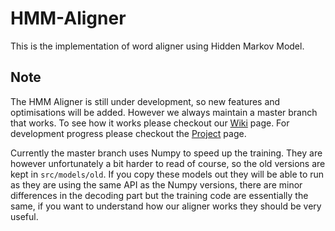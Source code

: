 # HMM-Aligner
This is the implementation of word aligner using Hidden Markov Model.

## Note
The HMM Aligner is still under development, so new features and optimisations will be added. However we always maintain a master branch that works. To see how it works please checkout our [Wiki](https://github.com/sfu-natlang/HMM-Aligner/wiki) page. For development progress please checkout the [Project](https://github.com/sfu-natlang/HMM-Aligner/projects) page.

Currently the master branch uses Numpy to speed up the training. They are however unfortunately a bit harder to read of course, so the old versions are kept in `src/models/old`. If you copy these models out they will be able to run as they are using the same API as the Numpy versions, there are minor differences in the decoding part but the training code are essentially the same, if you want to understand how our aligner works they should be very useful.
